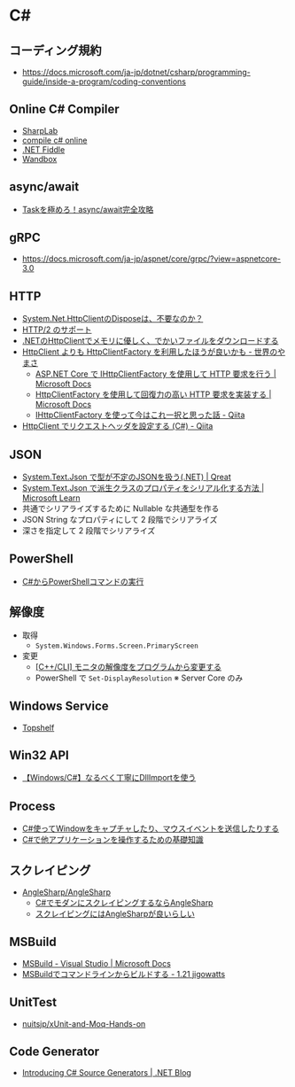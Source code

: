 # C#

## コーディング規約
- https://docs.microsoft.com/ja-jp/dotnet/csharp/programming-guide/inside-a-program/coding-conventions

## Online C# Compiler
- [SharpLab](https://sharplab.io/)
- [compile c# online](https://rextester.com/)
- [.NET Fiddle](https://dotnetfiddle.net/)
- [Wandbox](https://wandbox.org/)

## async/await
- [Taskを極めろ！async/await完全攻略](https://qiita.com/acple@github/items/8f63aacb13de9954c5da)

## gRPC
- https://docs.microsoft.com/ja-jp/aspnet/core/grpc/?view=aspnetcore-3.0

## HTTP
- [System.Net.HttpClientのDisposeは、不要なのか？](https://qiita.com/Temarin/items/1ea38d563e75fdacd051)
- [HTTP/2 のサポート](https://docs.microsoft.com/ja-jp/dotnet/core/whats-new/dotnet-core-3-0#http2-support)
- [.NETのHttpClientでメモリに優しく、でかいファイルをダウンロードする](https://qiita.com/thrzn41/items/2754bec8ebad97ecd7fd)
- [HttpClient よりも HttpClientFactory を利用したほうが良いかも - 世界のやまさ](https://blog.nnasaki.com/entry/2019/10/04/143936)
  - [ASP.NET Core で IHttpClientFactory を使用して HTTP 要求を行う | Microsoft Docs](https://docs.microsoft.com/ja-jp/aspnet/core/fundamentals/http-requests?view=aspnetcore-3.0)
  - [HttpClientFactory を使用して回復力の高い HTTP 要求を実装する | Microsoft Docs](https://docs.microsoft.com/ja-jp/dotnet/architecture/microservices/implement-resilient-applications/use-httpclientfactory-to-implement-resilient-http-requests)
  - [IHttpClientFactory を使って今はこれ一択と思った話 - Qiita](https://qiita.com/TsuyoshiUshio@github/items/7092fbc510772ce5db63)
- [HttpClient でリクエストヘッダを設定する (C#) - Qiita](https://qiita.com/c-yan/items/6e506399675e3cc56732)

## JSON
- [System.Text.Json で型が不定のJSONを扱う(.NET) | Qreat](https://qreat.tech/3292/)
- [System.Text.Json で派生クラスのプロパティをシリアル化する方法 | Microsoft Learn](https://learn.microsoft.com/ja-jp/dotnet/standard/serialization/system-text-json/polymorphism?pivots=dotnet-7-0)
- 共通でシリアライズするために Nullable な共通型を作る
- JSON String なプロパティにして 2 段階でシリアライズ
- 深さを指定して 2 段階でシリアライズ

## PowerShell
- [C#からPowerShellコマンドの実行](https://qiita.com/akihiro-o/items/bd0ff97f39f95df6c3e3)

## 解像度
- 取得
  - `System.Windows.Forms.Screen.PrimaryScreen`
- 変更
  - [[C++/CLI] モニタの解像度をプログラムから変更する](https://www.moonmile.net/blog/archives/4133)
  - PowerShell で `Set-DisplayResolution` ※ Server Core のみ

## Windows Service
- [Topshelf](https://github.com/Topshelf/Topshelf)

## Win32 API
- [【Windows/C#】なるべく丁寧にDllImportを使う](https://qiita.com/mitsu_at3/items/94807ee0b3bf34ffb6b2)

## Process
- [C#使ってWindowをキャプチャしたり、マウスイベントを送信したりする](http://kokeiro.hatenablog.com/entry/2018/03/26/235837)
- [C#で他アプリケーションを操作するための基礎知識](https://tech.sanwasystem.com/entry/2015/11/25/171004)

## スクレイピング
- [AngleSharp/AngleSharp](https://github.com/AngleSharp/AngleSharp)
  - [C#でモダンにスクレイピングするならAngleSharp](https://qiita.com/matarillo/items/a92e7efbfd2fdec62595)
  - [スクレイピングにはAngleSharpが良いらしい](http://tekitoumemo.hatenablog.com/entry/2018/09/21/005721)

## MSBuild
- [MSBuild - Visual Studio | Microsoft Docs](https://docs.microsoft.com/ja-jp/visualstudio/msbuild/msbuild?view=vs-2019)
- [MSBuildでコマンドラインからビルドする - 1.21 jigowatts](http://sh-yoshida.hatenablog.com/entry/2017/05/27/012755)

## UnitTest
- [nuitsjp/xUnit-and-Moq-Hands-on](https://github.com/nuitsjp/xUnit-and-Moq-Hands-on)

## Code Generator
- [Introducing C# Source Generators | .NET Blog](https://devblogs.microsoft.com/dotnet/introducing-c-source-generators/)
